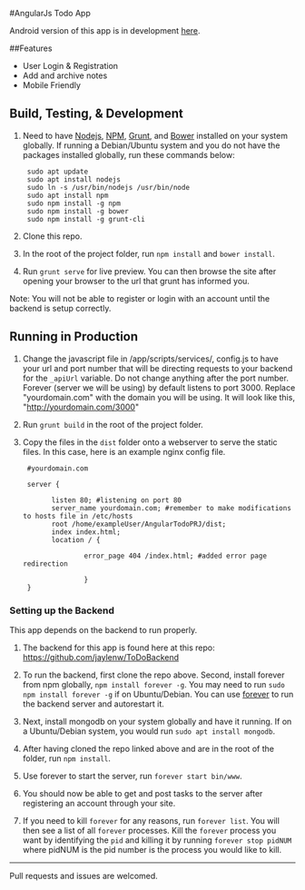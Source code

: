 #AngularJs Todo App

Android version of this app is in development [here](https://github.com/jaylenw/IonicTodoApp).

##Features

* User Login & Registration
* Add and archive notes
* Mobile Friendly

## Build, Testing, & Development

1. Need to have [Nodejs](https://nodejs.org/en/), [NPM](https://www.npmjs.com/), [Grunt](http://gruntjs.com/), and [Bower](https://bower.io/) installed on your system globally. If running a Debian/Ubuntu system and you do not have the packages installed globally, run these commands below:

        sudo apt update  
        sudo apt install nodejs  
        sudo ln -s /usr/bin/nodejs /usr/bin/node  
        sudo apt install npm
        sudo npm install -g npm
        sudo npm install -g bower
        sudo npm install -g grunt-cli

2. Clone this repo.

3. In the root of the project folder, run `npm install` and `bower install`.

4. Run `grunt serve` for live preview. You can then browse the site after opening your browser to the url that grunt has informed you.


Note: You will not be able to register or login with an account until the backend is setup correctly.


## Running in Production

1. Change the javascript file in /app/scripts/services/, config.js to have your                     url and port number
   that will be directing requests to your backend for the `_apiUrl` variable. Do not change anything after the port number. Forever (server we will be using) by default listens to port 3000. Replace "yourdomain.com" with the domain you will be using. It will look like this, "http://yourdomain.com/3000"

1. Run `grunt build` in the root of the project folder.

2. Copy the files in the `dist` folder onto a webserver to serve the static files. In this case, here is an example nginx config file.

        #yourdomain.com

        server {

              listen 80; #listening on port 80
              server_name yourdomain.com; #remember to make modifications to hosts file in /etc/hosts
              root /home/exampleUser/AngularTodoPRJ/dist;
              index index.html;
              location / {

                      error_page 404 /index.html; #added error page redirection

                      }
        }


### Setting up the Backend

This app depends on the backend to run properly.

1. The backend for this app is found here at this repo: https://github.com/jaylenw/ToDoBackend

2. To run the backend, first clone the repo above. Second, install forever from npm globally, `npm install forever -g`. You may    need to run `sudo npm install forever -g` if on Ubuntu/Debian.
   You can use [forever](https://www.npmjs.com/package/forever) to run the backend server and autorestart it.

3. Next, install mongodb on your system globally and have it running. If on a Ubuntu/Debian system, you would run
   `sudo apt install mongodb`.

4. After having cloned the repo linked above and are in the root of the folder, run `npm install`.

5. Use forever to start the server, run `forever start bin/www`.

6. You should now be able to get and post tasks to the server after registering an account through your site.

7. If you need to kill `forever` for any reasons, run `forever list`. You will then see a list of all `forever` processes. Kill the `forever` process you want
by identifying the `pid` and killing it by running `forever stop pidNUM` where pidNUM is the pid number is the process you would like to kill.

--------------------------------------------------------------------------------------------------------------

Pull requests and issues are welcomed.
